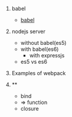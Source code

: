 1. babel
	* [babel](https://babeljs.io/)

2. nodejs server
	* without babel(es5)
	* with babel(es6)
		* with expressjs
	* es5 vs es6

3. Examples of webpack

4. **
	* bind
	* => function
	* closure

